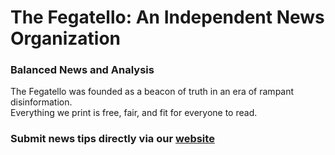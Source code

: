 # The Fegatello: An Independent News Organization

### Balanced News and Analysis
The Fegatello was founded as a beacon of truth in an era of rampant disinformation.<br>
Everything we print is free, fair, and fit for everyone to read.<br>

### Submit news tips directly via our [website](https://www.fegatello.com/contact)

<!---
fegatello/fegatello is a ✨ special ✨ repository because its `README.md` (this file) appears on your GitHub profile.
You can click the Preview link to take a look at your changes.
--->

